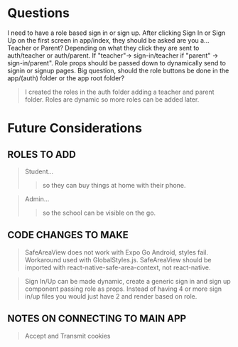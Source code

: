 # Questions

I need to have a role based sign in or sign up. After clicking Sign In or Sign Up on the first screen in app/index, they should be asked are you a... Teacher or Parent? Depending on what they click they are sent to auth/teacher or auth/parent. If "teacher"-> sign-in/teacher if "parent" -> sign-in/parent". Role props should be passed down to dynamically send to signin or signup pages. Big question, should the role buttons be done in the app/(auth) folder or the app root folder?

> I created the roles in the auth folder adding a teacher and parent folder.
> Roles are dynamic so more roles can be added later.

# Future Considerations

## ROLES TO ADD

> Student...
>
> > so they can buy things at home with their phone.

> Admin...
>
> > so the school can be visible on the go.

## CODE CHANGES TO MAKE

> SafeAreaView does not work with Expo Go Android, styles fail. Workaround used with GlobalStyles.js. SafeAreaView should be imported with react-native-safe-area-context, not react-native.

> Sign In/Up can be made dynamic, create a generic sign in and sign up component passing role as props. Instead of having 4 or more sign in/up files you would just have 2 and render based on role.

## NOTES ON CONNECTING TO MAIN APP

> Accept and Transmit cookies
